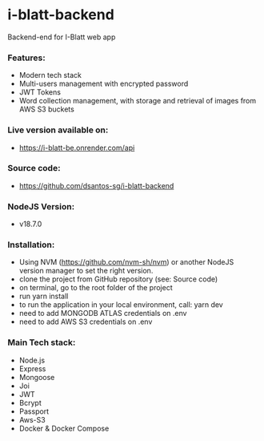 # i-blatt-backend
Backend-end for I-Blatt web app

### Features:
- Modern tech stack
- Multi-users management with encrypted password
- JWT Tokens
- Word collection management, with storage and retrieval of images from AWS S3 buckets

### Live version available on:
- https://i-blatt-be.onrender.com/api

### Source code:
- https://github.com/dsantos-sg/i-blatt-backend

### NodeJS Version:
- v18.7.0

### Installation:
- Using NVM (https://github.com/nvm-sh/nvm) or another NodeJS version manager to set the right version.
- clone the project from GitHub repository (see: Source code)
- on terminal, go to the root folder of the project
- run yarn install
- to run the application in your local environment, call: yarn dev
- need to add MONGODB ATLAS credentials on .env
- need to add AWS S3 credentials on .env


### Main Tech stack:
- Node.js
- Express
- Mongoose
- Joi
- JWT
- Bcrypt
- Passport
- Aws-S3
- Docker & Docker Compose




